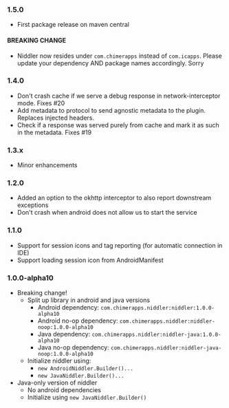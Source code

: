 ### 1.5.0 ###

* First package release on maven central

#### BREAKING CHANGE

* Niddler now resides under `com.chimerapps` instead of `com.icapps`. Please update your dependency AND package names accordingly. Sorry


### 1.4.0 ###

* Don't crash cache if we serve a debug response in network-interceptor mode. Fixes #20
* Add metadata to protocol to send agnostic metadata to the plugin. Replaces injected headers.
* Check if a response was served purely from cache and mark it as such in the metadata. Fixes #19

### 1.3.x ###

* Minor enhancements

### 1.2.0 ###

* Added an option to the okhttp interceptor to also report downstream exceptions
* Don't crash when android does not allow us to start the service


### 1.1.0 ###

* Support for session icons and tag reporting (for automatic connection in IDE)
* Support loading session icon from AndroidManifest


### 1.0.0-alpha10 ###

* Breaking change!
    * Split up library in android and java versions
        * Android dependency: `com.chimerapps.niddler:niddler:1.0.0-alpha10`
        * Android no-op dependency: `com.chimerapps.niddler:niddler-noop:1.0.0-alpha10`
        * Java dependency: `com.chimerapps.niddler:niddler-java:1.0.0-alpha10`
        * Java no-op dependency: `com.chimerapps.niddler:niddler-java-noop:1.0.0-alpha10`
    * Initialize niddler using:
        * `new AndroidNiddler.Builder()...`
        * `new JavaNiddler.Builder()...`
* Java-only version of niddler
    * No android dependencies
    * Initialize using `new JavaNiddler.Builder()`
